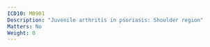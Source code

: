 ```yaml
---
ICD10: M0901
Description: "Juvenile arthritis in psoriasis: Shoulder region"
Matters: No
Weight: 0
---
```

